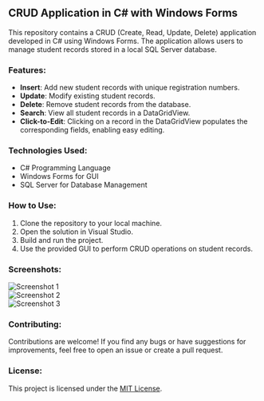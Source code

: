 ## CRUD Application in C# with Windows Forms

This repository contains a CRUD (Create, Read, Update, Delete) application developed in C# using Windows Forms. The application allows users to manage student records stored in a local SQL Server database.

### Features:

- **Insert**: Add new student records with unique registration numbers.<br>
- **Update**: Modify existing student records.<br>
- **Delete**: Remove student records from the database.<br>
- **Search**: View all student records in a DataGridView.<br>
- **Click-to-Edit**: Clicking on a record in the DataGridView populates the corresponding fields, enabling easy editing.<br>

### Technologies Used:

- C# Programming Language<br>
- Windows Forms for GUI<br>
- SQL Server for Database Management<br>

### How to Use:

1. Clone the repository to your local machine.<br>
2. Open the solution in Visual Studio.<br>
3. Build and run the project.<br>
4. Use the provided GUI to perform CRUD operations on student records.<br>

### Screenshots:

![Screenshot 1](/Desktop/crud1.PNG)<br>
![Screenshot 2](/screenshots/screenshot2.png)<br>
![Screenshot 3](/screenshots/screenshot3.png)<br>

### Contributing:

Contributions are welcome! If you find any bugs or have suggestions for improvements, feel free to open an issue or create a pull request.<br>

### License:

This project is licensed under the [MIT License](/LICENSE).<br>
